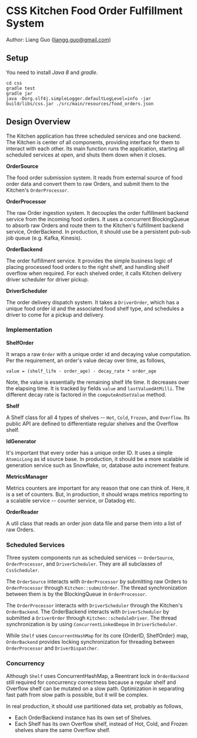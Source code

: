 # CSS Kitchen Food Order Fulfillment System

Author: Liang Guo (liangg.guo@gmail.com)

## Setup

You need to install _Java 8_ and _gradle_.

```
cd css
gradle test
gradle jar
java -Dorg.slf4j.simpleLogger.defaultLogLevel=info -jar build/libs/css.jar ./src/main/resources/food_orders.json
```

## Design Overview

The Kitchen application has three scheduled services and one backend. The Kitchen
is center of all components, providing interface for them to interact with each other.
Its main function runs the application, starting all scheduled services at open, and
shuts them down when it closes.

__OrderSource__

The food order submission system. It reads from external source of food order data
and convert them to raw Orders, and submit them to the Kitchen's `OrderProcessor`.

__OrderProcessor__

The raw Order ingestion system. It decouples the order fulfillment backend service
from the incoming food orders. It uses a concurrent BlockingQueue to absorb raw
Orders and route them to the Kitchen's fulfillment backend service, OrderBackend.
In production, it should use be a persistent pub-sub job queue (e.g. Kafka, Kinesis).

__OrderBackend__

The order fulfillment service. It provides the simple business logic of placing
processed food orders to the right shelf, and handling shelf overflow when required.
For each shelved order, it calls Kitchen delivery driver scheduler for driver pickup.

__DriverScheduler__

The order delivery dispatch system. It takes a `DriverOrder`, which has a unique food
order id and the associated food shelf type, and schedules a driver to come for a
pickup and delivery.

### Implementation

__ShelfOrder__

It wraps a raw `Order` with a unique order id and decaying value computation. Per the
requirement, an order's value decay over time, as follows,

```
value = (shelf_life - order_age) - decay_rate * order_age
```

Note, the value is essentially the remaining shelf life time. It decreases over the
elapsing time. It is tracked by fields `value` and `lastValuedAtMilli`. The different
decay rate is factored in the `computeAndSetValue` method.

__Shelf__

A Shelf class for all 4 types of shelves -- `Hot`, `Cold`, `Frozen`, and `Overflow`.
Its public API are defined to differentiate regular shelves and the Overflow shelf.

__IdGenerator__

It's important that every order has a unique order ID. It uses a simple `AtomicLong`
as id source base. In production, it should be a more scalable id generation service
such as Snowflake, or, database auto increment feature.

__MetricsManager__

Metrics counters are important for any reason that one can think of. Here, it is a
set of counters. But, in production, it should wraps metrics reporting to a scalable
service -- counter service, or Datadog etc.

__OrderReader__

A util class that reads an order json data file and parse them into a list of raw
Orders.

### Scheduled Services

Three system components run as scheduled services -- `OrderSource`, `OrderProcessor`,
and `DriverScheduler`. They are all subclasses of `CssScheduler`.

The `OrderSource` interacts with `OrderProcessor` by submitting raw Orders to
`OrderProcessor` through `Kitchen::submitOrder`. The thread synchronization between
them is by the BlockingQueue in `OrderProcessor`.

The `OrderProcessor` interacts with `DriverScheduler` through the Kitchen's `OrderBackend`. 
The OrderBackend interacts with `DriverScheduler` by submitted a `DriverOrder` through
`Kitchen::scheduleDriver`. The thread synchronization is by using `ConcurrentLinkedDeque`
in `DriverScheduler`.

While `Shelf` uses `ConcurrentHashMap` for its core {OrderID, ShelfOrder} map, `OrderBackend`
provides locking synchronization for threading between `OrderProcessor` and `DriverDispatcher`.

### Concurrency

Although `Shelf` uses ConcurrentHashMap, a Reentrant lock in `OrderBackend` still required
for concurrency correctness because a regular shelf and Overflow shelf can be mutated on a
slow path. Optimization in separating fast path from slow path is possible, but it will
be complex.

In real production, it should use partitioned data set, probably as follows,

- Each OrderBackend instance has its own set of Shelves.
- Each Shelf has its own Overflow shelf, instead of Hot, Cold, and Frozen shelves share the 
  same Overflow shelf.
